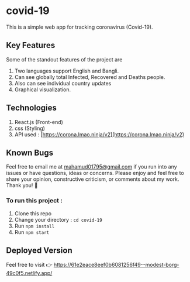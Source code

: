 # covid-19
This is a simple web app for tracking coronavirus (Covid-19).

## Key Features
Some of the standout features of the project are

 1. Two languages support English and Bangli.
 2. Can see globally total Infected, Recovered and Deaths people.
 3. Also can see individual country updates
 4. Graphical visualization.
 

## Technologies
 
1. React.js (Front-end)
2. css (Styling)
3. API used : [https://corona.lmao.ninja/v2](https://corona.lmao.ninja/v2)

## Known Bugs

Feel free to email me at mahamud01795@gmail.com if you run into any issues or have questions, ideas or concerns. Please enjoy
and feel free to share your opinion, constructive criticism, or comments about my work. Thank you! 🙂

### To run this project :
1. Clone this repo
2. Change your directory : `cd covid-19`
3. Run `npm install`
5. Run `npm start`

## Deployed Version

Feel free to visit 👉 https://61e2eace8eef0b6081256f49--modest-borg-49c0f5.netlify.app/

